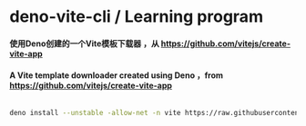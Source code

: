 # deno-vite-cli / Learning program

#### 使用Deno创建的一个Vite模板下载器 ，从 https://github.com/vitejs/create-vite-app

#### A Vite template downloader created using Deno ，from https://github.com/vitejs/create-vite-app

``` bash

deno install --unstable -allow-net -n vite https://raw.githubusercontent.com/Lingtin/deno-vite-cli/master/mod.ts

```
